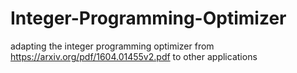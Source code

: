 # Integer-Programming-Optimizer
adapting the integer programming optimizer from https://arxiv.org/pdf/1604.01455v2.pdf to other applications
